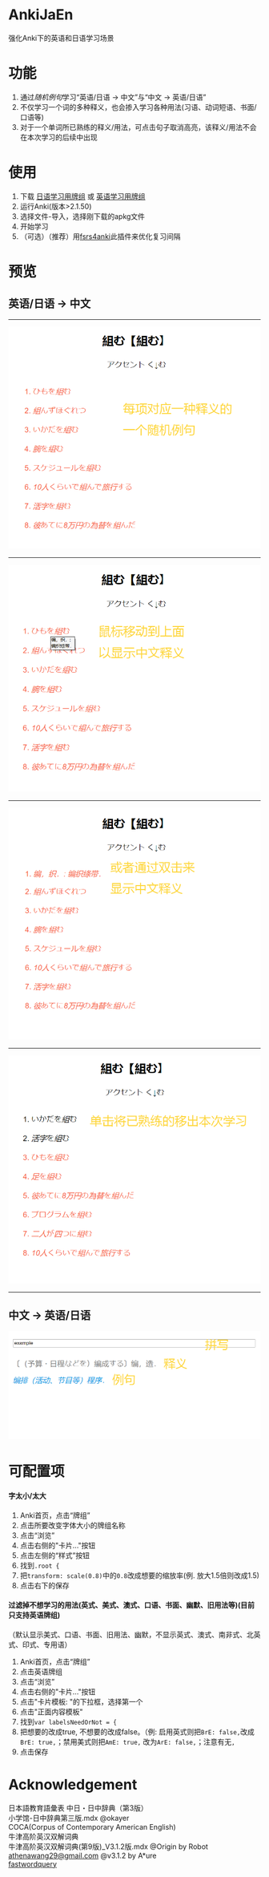 # AnkiJaEn
强化Anki下的英语和日语学习场景

# 功能

1. 通过*随机例句*学习“英语/日语 -> 中文”与“中文 -> 英语/日语”
2. 不仅学习一个词的多种释义，也会掺入学习各种用法(习语、动词短语、书面/口语等)
3. 对于一个单词所已熟练的释义/用法，可点击句子取消高亮，该释义/用法不会在本次学习的后续中出现

# 使用

1. 下载 [日语学习用牌组](https://ankiweb.net/shared/info/1863612946) 或 [英语学习用牌组](https://ankiweb.net/shared/info/1542849605)
2. 运行Anki(版本>2.1.50)
3. 选择文件-导入，选择刚下载的apkg文件
4. 开始学习
5. （可选）（推荐）用[fsrs4anki](https://github.com/open-spaced-repetition/fsrs4anki)此插件来优化复习间隔

# 预览

## 英语/日语 -> 中文

___
![front1](screenshots/front1.png)
___
![front2](screenshots/front2.png)
___
![front3](screenshots/front3.png)
___
![front4](screenshots/front4.png)
___

## 中文 -> 英语/日语

![back1](screenshots/back1.png)

# 可配置项

#### 字太小/太大

1. Anki首页，点击“牌组”
2. 点击所要改变字体大小的牌组名称
3. 点击“浏览”
4. 点击右侧的"卡片..."按钮
5. 点击左侧的“样式”按钮
6. 找到`.root { `
7. 把`transform: scale(0.8)`中的`0.8`改成想要的缩放率(例. 放大1.5倍则改成1.5)
8. 点击右下的保存

#### 过滤掉不想学习的用法(英式、美式、澳式、口语、书面、幽默、旧用法等)(目前只支持英语牌组)

（默认显示美式、口语、书面、旧用法、幽默，不显示英式、澳式、南非式、北英式、印式、专用语）

1. Anki首页，点击“牌组”
2. 点击英语牌组
3. 点击“浏览”
4. 点击右侧的"卡片..."按钮
5. 点击"卡片模板: "的下拉框，选择第一个
6. 点击"正面内容模板"
7. 找到`var labelsNeedOrNot = {`
8. 把想要的改成true, 不想要的改成false。（例: 启用英式则把`BrE: false,`改成`BrE: true,`；禁用美式则把`AmE: true,`
   改为`ArE: false,`；注意有无`,`
9. 点击保存

# Acknowledgement
日本語教育語彙表
中日・日中辞典（第3版）  
小学馆-日中辞典第三版.mdx @okayer  
COCA(Corpus of Contemporary American English)  
牛津高阶英汉双解词典  
牛津高阶英汉双解词典(第9版)_V3.1.2版.mdx @Origin by Robot athenawang29@gmail.com @v3.1.2 by A*ure  
[fastwordquery](https://github.com/sth2018/FastWordQuery)